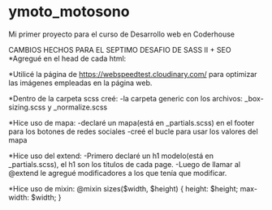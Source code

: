# ymoto_motosono
Mi primer proyecto para el curso de Desarrollo web en Coderhouse

CAMBIOS HECHOS PARA EL SEPTIMO DESAFIO DE SASS II + SEO
*Agregué en el head de cada html:
<meta name="description" content="Blog about the artist, dj and music producer YMOTO">
<meta name="keywords" content="YMOTO, DJ, ARTIST, MUSIC, MUSIC PRODUCER">

*Utilicé la página de https://webspeedtest.cloudinary.com/ para optimizar las imágenes empleadas en la página web. 

*Dentro de la carpeta scss creé: 
-la carpeta generic con los archivos:  _box-sizing.scss y _normalize.scss

*Hice uso de mapa:
-declaré un mapa(está en _partials.scss) en el footer para los botones de redes sociales
-creé el bucle para usar los valores del mapa

*Hice uso del extend:
-Primero declaré un h1 modelo(está en _partials.scss), el h1 son los titulos de cada page. 
-Luego de llamar al @extend le agregué modificadores a los que tenía que modificar.

*Hice uso de mixin:
@mixin sizes($width, $height) {
    height: $height;
    max-width: $width;
}
